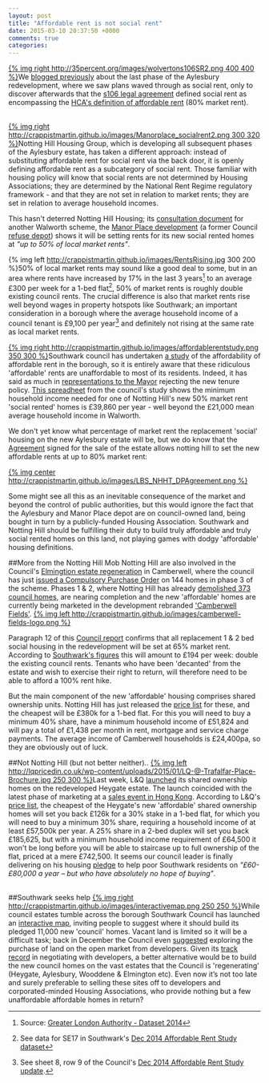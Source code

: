 ```yaml
---
layout: post
title: "Affordable rent is not social rent"
date: 2015-03-10 20:37:50 +0000
comments: true
categories: 
---
```


[{% img right http://35percent.org/images/wolvertons106SR2.png 400 400 %}](http://planningonline.southwark.gov.uk/DocsOnline/Documents/279910_1.pdf)We [blogged previously](http://35percent.org/blog/2014/11/01/aylesbury-estate-planning-application/) about the last phase of the Aylesbury redevelopment, where we saw plans waved through as social rent, only to discover afterwards that the [s106 legal agreement](http://planningonline.southwark.gov.uk/DocsOnline/Documents/279910_1.pdf) defined social rent as encompassing the [HCA's definition of affordable rent](http://cfg.homesandcommunities.co.uk/ourwork/affordable-rent) (80% market rent).
</br>
</br>

[{% img right http://crappistmartin.github.io/images/Manorplace_socialrent2.png 300 320 %}](http://manorplacedepot.co.uk/Manor-Place-Exhibition-Banners.pdf)Notting Hill Housing Group, which is developing all subsequent phases of the Aylesbury estate, has taken a different approach: instead of substituting affordable rent for social rent via the back door, it is openly defining affordable rent as a subcategory of social rent. 
Those familiar with housing policy will know that social rents are not determined by Housing Associations; they are determined by the National Rent Regime regulatory framework - and that they are not set in relation to market rents; they are set in relation to average household incomes.

This hasn't deterred Notting Hill Housing; its [consultation document](http://manorplacedepot.co.uk/Manor-Place-Exhibition-Banners.pdf) for another Walworth scheme, the [Manor Place development](http://manorplacedepot.co.uk) (a former Council [refuse depot](http://www.southwark.gov.uk/info/10070/recycling/1364/reuse_and_recycling_centre)) shows it will be setting rents for its new social rented homes at _"up to 50% of local market rents"_. 
 
{% img left http://crappistmartin.github.io/images/RentsRising.jpg 300 200 %}50% of local market rents may sound like a good deal to some, but in an area where rents have increased by 17% in the last 3 years[^1] to an average £300 per week for a 1-bed flat[^2], 50% of market rents is roughly double existing council rents. The crucial difference is also that market rents rise well beyond wages in property hotspots like Southwark; an important consideration in a borough where the average household income of a council tenant is £9,100 per year[^3] and definitely not rising at the same rate as local market rents. 

[{% img right http://crappistmartin.github.io/images/affordablerentstudy.png 350 300 %}](http://www.southwark.gov.uk/download/downloads/id/11603/affordable_rent_study_december_2014_update)Southwark council has undertaken [a study](http://www.southwark.gov.uk/downloads/download/2914/affordable_rent_in_southwark_2011) of the affordability of affordable rent in the borough, so it is entirely aware that these ridiculous 'affordable' rents are unaffordable to most of its residents. Indeed, it has said as much in [representations to the Mayor](http://35percent.org/images/fionacolleyresponsetolondonplan.pdf) rejecting the new tenure policy. [This spreadheet](http://www.southwark.gov.uk/download/downloads/id/11603/affordable_rent_study_december_2014_update) from the council's study shows the minimum household income needed for one of Notting Hill's new 50% market rent 'social rented' homes is £39,860 per year - well beyond the £21,000 mean average household income in Walworth.


We don't yet know what percentage of market rent the replacement 'social' housing on the new Aylesbury estate will be, but we do know that the [Agreement](http://crappistmartin.github.io/images/LBS_NHHT_DPAgreement.pdf) signed for the sale of the estate allows notting hill to set the new affordable rents at up to 80% market rent: 
 
[{% img center http://crappistmartin.github.io/images/LBS_NHHT_DPAgreement.png %}](http://crappistmartin.github.io/images/LBS_NHHT_DPAgreement.pdf)

Some might see all this as an inevitable consequence of the market and beyond the control of public authorities, but this would ignore the fact that the Aylesbury and Manor Place depot are on council-owned land, being bought in turn by a publicly-funded Housing Association. Southwark and Notting Hill should be fulfilling their duty to build truly affordable and truly social rented homes on this land, not playing games with dodgy 'affordable' housing definitions.
</br>

##More from the Notting Hill Mob
Notting Hill are also involved in the Council's [Elmingtion estate regeneration](http://www.southwark.gov.uk/info/823/regeneration_projects/1798/elmington_regeneration/4) in Camberwell, where the council has just [issued a Compulsory Purchase Order](http://moderngov.southwarksites.com/documents/s48494/Report%20CPO%20for%20Elmington%20Estate.pdf) on 144 homes in phase 3 of the scheme. Phases 1 & 2, where Notting Hill has already [demolished 373 council homes](http://directobjective.blogspot.co.uk/2011/12/elmington-estate-revisited.html), are nearing completion and the new 'affordable' homes are currently being marketed in the development rebranded ['Camberwell Fields'](http://www.camberwellfields.com/).
[{% img left http://crappistmartin.github.io/images/camberwell-fields-logo.png %}](http://www.camberwellfields.com/)  

Paragraph 12 of this [Council report](http://moderngov.southwarksites.com/documents/s30291/Report%20Disposal%20of%20the%20Councils%20freehold%20interest%20in%20Elmington%20estate%20sites%20C%20D%20E%20and%20G%20Camberw.pdf) confirms that all replacement 1 & 2 bed social housing in the redevelopment will be set at 65% market rent. According to [Southwark's figures](http://www.southwark.gov.uk/download/downloads/id/11603/affordable_rent_study_december_2014_update) this will amount to £194 per week: double the existing council rents. Tenants who have been 'decanted' from the estate and wish to exercise their right to return, will therefore need to be able to afford a 100% rent hike.

But the main component of the new 'affordable' housing comprises shared ownership units. Notting Hill has just released the [price list](http://crappistmartin.github.io/images/CamberwellFields.pdf) for these, and the cheapest will be £380k for a 1-bed flat. For this you will need to buy a minimum 40% share, have a minimum household income of £51,824 and will pay a total of £1,438 per month in rent, mortgage and service charge payments. The average income of Camberwell households is £24,400pa, so they are obviously out of luck.


##Not Notting Hill (but not better neither)..
[{% img left http://lqpricedin.co.uk/wp-content/uploads/2015/01/LQ-@-Trafalfar-Place-Brochure.jpg 250 300 %}](http://lqpricedin.co.uk/properties/lq-trafalgar-place/?preview=true)Last week, L&Q [launched](http://lqpricedin.co.uk/properties/lq-trafalgar-place/?preview=true) its shared ownership homes on the redeveloped Heygate estate. The launch coincided with the latest phase of marketing at a [sales event in Hong Kong](http://www.thestandard.com.hk/news_detail.asp?art_id=154851&con_type=3). According to L&Q's [price list](http://lqpricedin.co.uk/wp-content/uploads/2015/01/LQ-@-Trafalgar-Place-Pricelist-12-bed-launch-2.pdf), the cheapest of the Heygate's new 'affordable' shared ownership homes will set you back £126k for a 30% stake in a 1-bed flat, for which you will need to buy a minimum 30% share, requiring a household income of at least £57,500k per year. A 25% share in a 2-bed duplex will set you back £185,625, but with a minimum household income requirement of £64,500 it won't be long before you will be able to staircase up to full ownership of the flat, priced at a mere £742,500. It seems our council leader is finally delivering on his housing [pledge](http://www.london-se1.co.uk/news/view/7585) to help poor Southwark residents on _"£60-£80,000 a year – but who have absolutely no hope of buying"_.     
</br>

##Southwark seeks help
[{% img right http://crappistmartin.github.io/images/interactivemap.png 250 250 %}](http://southwark.communitymaps.org.uk/#/project/15?center=51.4653:-0.0707:12)While council estates tumble across the borough Southwark Council has launched an [interactive map](http://southwark.communitymaps.org.uk/#/welcome), inviting people to suggest where it should build its pledged 11,000 new 'council' homes. Vacant land is limited so it will be a difficult task; back in December the Council even [suggested](http://35percent.org/blog/2014/12/06/11000-new-private-and-social-council-homes-on-target/) exploring the purchase of land on the open market from developers. Given its [track record](http://35percent.org/heygate-regeneration-faq/) in negotiating with developers, a better alternative would be to build the new council homes on the vast estates that the Council is 'regenerating' (Heygate, Aylesbury, Wooddene & Elmington etc). Even now it’s not too late and surely preferable to selling these sites off to developers and corporated-minded Housing Associations, who provide nothing but a few unaffordable affordable homes in return?    

[^1]: Source: [Greater London Authority - Dataset 2014](http://data.london.gov.uk/dataset/average-private-rents-borough/resource/73b9fb07-b5bb-4a53-88b7-c17269879a08)
[^2]: See data for SE17 in Southwark's [Dec 2014 Affordable Rent Study dataset](http://www.southwark.gov.uk/download/downloads/id/11603/affordable_rent_study_december_2014_update)
[^3]: See sheet 8, row 9 of the Council's [Dec 2014 Affordable Rent Study update](http://www.southwark.gov.uk/download/downloads/id/11603/affordable_rent_study_december_2014_update).

